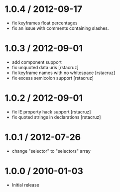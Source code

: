 # 1.0.4 / 2012-09-17

- fix keyframes float percentages
- fix an issue with comments containing slashes.

# 1.0.3 / 2012-09-01

- add component support
- fix unquoted data uris [rstacruz]
- fix keyframe names with no whitespace [rstacruz]
- fix excess semicolon support [rstacruz]

# 1.0.2 / 2012-09-01

- fix IE property hack support [rstacruz]
- fix quoted strings in declarations [rstacruz]

# 1.0.1 / 2012-07-26

- change "selector" to "selectors" array

# 1.0.0 / 2010-01-03

- Initial release
